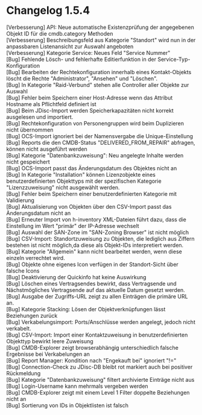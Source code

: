 # Changelog 1.5.4

[Verbesserung]  API: Neue automatische Existenzprüfung der angegebenen Objekt ID für die cmdb.category Methoden  
[Verbesserung]  Beschreibungsfeld aus Kategorie "Standort" wird nun in der anpassbaren Listenansicht zur Auswahl angeboten  
[Verbesserung]  Kategorie Service: Neues Feld "Service Nummer"  
[Bug]           Fehlende Lösch- und fehlerhafte Editierfunktion in der Service-Typ-Konfiguration  
[Bug]           Bearbeiten der Rechtekonfiguration innerhalb eines Kontakt-Objekts löscht die Rechte "Administrator", "Ansehen" und "Löschen".  
[Bug]           In Kategorie "Raid-Verbund" stehen alle Controller aller Objekte zur Auswahl  
[Bug]           Fehler beim Speichern einer Host-Adresse wenn das Attribut Hostname als Pflichtfeld definiert ist  
[Bug]           Beim JDisc-Import werden Speicherkapazitäten nicht korrekt ausgelesen und importiert.  
[Bug]           Rechtekonfiguration von Personengruppen wird beim Duplizieren nicht übernommen  
[Bug]           OCS-Import ignoriert bei der Namensvergabe die Unique-Einstellung  
[Bug]           Reports die den CMDB-Status "DELIVERED_FROM_REPAIR" abfragen, können nicht ausgeführt werden  
[Bug]           Kategorie "Datenbankzuweisung": Neu angelegte Inhalte werden nicht gespeichert  
[Bug]           OCS-Import passt das Änderungsdatum des Objektes nicht an  
[Bug]           In Kategorie "Installation" können Lizenzobjekte eines benutzerdefinierten Objekttyps mit der spezifischen Kategorie "Lizenzzuweisung" nicht ausgewählt werden.  
[Bug]           Fehler beim Speichern einer benutzerdefinierten Kategorie mit Validierung  
[Bug]           Aktualisierung von Objekten über den CSV-Import passt das Änderungsdatum nicht an  
[Bug]           Erneuter Import von h-inventory XML-Dateien führt dazu, dass die Einstellung im Wert "primär" der IP-Adresse wechselt  
[Bug]           Auswahl der SAN-Zone im "SAN-Zoning Browser" ist nicht möglich  
[Bug]           CSV-Import: Standortzuweisung zu Objekten, die lediglich aus Ziffern bestehen ist nicht möglich,da diese als Objekt-IDs interpretiert werden.  
[Bug]           Kategorie "Allgemein" kann nicht bearbeitet werden, wenn diese einzeln verrechtet wird.  
[Bug]           Objekte ohne eigenes Icon verfügen in der Standort-Sicht über falsche Icons  
[Bug]           Deaktivierung der Quickinfo hat keine Auswirkung  
[Bug]           Löschen eines Vertragsendes bewirkt, dass Vertragsende und Nächstmögliches Vertragsende auf das aktuelle Datum gesetzt werden.  
[Bug]           Ausgabe der Zugriffs-URL zeigt zu allen Einträgen die primäre URL an.  
[Bug]           Kategorie Stacking: Lösen der Objektverknüpfungen lässt Beziehungen zurück  
[Bug]           Verkabelungsimport: Ports/Anschlüsse werden angelegt, jedoch nicht verkabelt.  
[Bug]           CSV-Import: Import einer Kontaktzuweisung in benutzerdefinierten Objekttyp bewirkt leere Zuweisung  
[Bug]           CMDB-Explorer zeigt browserabhängig unterschiedlich falsche Ergebnisse bei Verkabelungen an  
[Bug]           Report Manager: Kondition nach "Engekauft bei" ignoriert "!="  
[Bug]           Connection-Check zu JDisc-DB bleibt rot markiert auch bei positiver Rückmeldung  
[Bug]           Kategorie "Datenbankzuweisung" filtert archivierte Einträge nicht aus  
[Bug]           Login-Username kann mehrmals vergeben werden  
[Bug]           CMDB-Explorer zeigt mit einem Level 1 Filter doppelte Beziehungen nicht an  
[Bug]           Sortierung von IDs in Objektlisten ist falsch  